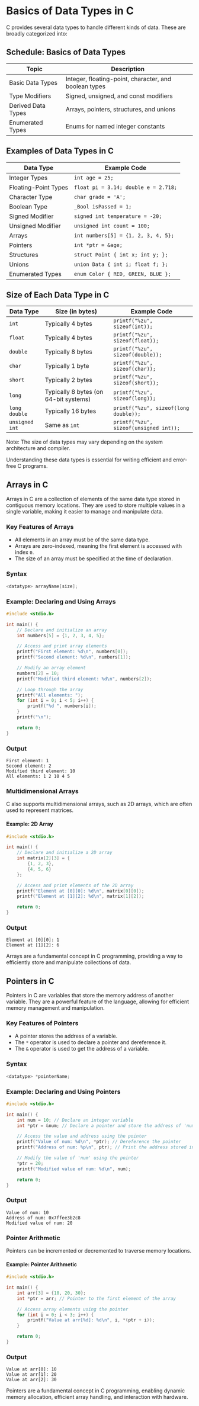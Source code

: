 # Basics of Data Types in C

C provides several data types to handle different kinds of data. These are broadly categorized into:

## Schedule: Basics of Data Types

| Topic              | Description                                           |
| ------------------ | ----------------------------------------------------- |
| Basic Data Types   | Integer, floating-point, character, and boolean types |
| Type Modifiers     | Signed, unsigned, and const modifiers                 |
| Derived Data Types | Arrays, pointers, structures, and unions              |
| Enumerated Types   | Enums for named integer constants                     |

## Examples of Data Types in C

| Data Type            | Example Code                         |
| -------------------- | ------------------------------------ |
| Integer Types        | `int age = 25;`                      |
| Floating-Point Types | `float pi = 3.14; double e = 2.718;` |
| Character Type       | `char grade = 'A';`                  |
| Boolean Type         | `_Bool isPassed = 1;`                |
| Signed Modifier      | `signed int temperature = -20;`      |
| Unsigned Modifier    | `unsigned int count = 100;`          |
| Arrays               | `int numbers[5] = {1, 2, 3, 4, 5};`  |
| Pointers             | `int *ptr = &age;`                   |
| Structures           | `struct Point { int x; int y; };`    |
| Unions               | `union Data { int i; float f; };`    |
| Enumerated Types     | `enum Color { RED, GREEN, BLUE };`   |

## Size of Each Data Type in C

| Data Type      | Size (in bytes)                       | Example Code                           |
| -------------- | ------------------------------------- | -------------------------------------- |
| `int`          | Typically 4 bytes                     | `printf("%zu", sizeof(int));`          |
| `float`        | Typically 4 bytes                     | `printf("%zu", sizeof(float));`        |
| `double`       | Typically 8 bytes                     | `printf("%zu", sizeof(double));`       |
| `char`         | Typically 1 byte                      | `printf("%zu", sizeof(char));`         |
| `short`        | Typically 2 bytes                     | `printf("%zu", sizeof(short));`        |
| `long`         | Typically 8 bytes (on 64-bit systems) | `printf("%zu", sizeof(long));`         |
| `long double`  | Typically 16 bytes                    | `printf("%zu", sizeof(long double));`  |
| `unsigned int` | Same as `int`                         | `printf("%zu", sizeof(unsigned int));` |

Note: The size of data types may vary depending on the system architecture and compiler.

Understanding these data types is essential for writing efficient and error-free C programs.

## Arrays in C

Arrays in C are a collection of elements of the same data type stored in contiguous memory locations. They are used to store multiple values in a single variable, making it easier to manage and manipulate data.

### Key Features of Arrays

- All elements in an array must be of the same data type.
- Arrays are zero-indexed, meaning the first element is accessed with index `0`.
- The size of an array must be specified at the time of declaration.

### Syntax

```c
<datatype> arrayName[size];
```

### Example: Declaring and Using Arrays

```c
#include <stdio.h>

int main() {
    // Declare and initialize an array
    int numbers[5] = {1, 2, 3, 4, 5};

    // Access and print array elements
    printf("First element: %d\n", numbers[0]);
    printf("Second element: %d\n", numbers[1]);

    // Modify an array element
    numbers[2] = 10;
    printf("Modified third element: %d\n", numbers[2]);

    // Loop through the array
    printf("All elements: ");
    for (int i = 0; i < 5; i++) {
        printf("%d ", numbers[i]);
    }
    printf("\n");

    return 0;
}
```

### Output

```
First element: 1
Second element: 2
Modified third element: 10
All elements: 1 2 10 4 5
```

### Multidimensional Arrays

C also supports multidimensional arrays, such as 2D arrays, which are often used to represent matrices.

#### Example: 2D Array

```c
#include <stdio.h>

int main() {
    // Declare and initialize a 2D array
    int matrix[2][3] = {
        {1, 2, 3},
        {4, 5, 6}
    };

    // Access and print elements of the 2D array
    printf("Element at [0][0]: %d\n", matrix[0][0]);
    printf("Element at [1][2]: %d\n", matrix[1][2]);

    return 0;
}
```

### Output

```
Element at [0][0]: 1
Element at [1][2]: 6
```

Arrays are a fundamental concept in C programming, providing a way to efficiently store and manipulate collections of data.

## Pointers in C

Pointers in C are variables that store the memory address of another variable. They are a powerful feature of the language, allowing for efficient memory management and manipulation.

### Key Features of Pointers

- A pointer stores the address of a variable.
- The `*` operator is used to declare a pointer and dereference it.
- The `&` operator is used to get the address of a variable.

### Syntax

```c
<datatype> *pointerName;
```

### Example: Declaring and Using Pointers

```c
#include <stdio.h>

int main() {
    int num = 10; // Declare an integer variable
    int *ptr = &num; // Declare a pointer and store the address of 'num'

    // Access the value and address using the pointer
    printf("Value of num: %d\n", *ptr); // Dereference the pointer
    printf("Address of num: %p\n", ptr); // Print the address stored in the pointer

    // Modify the value of 'num' using the pointer
    *ptr = 20;
    printf("Modified value of num: %d\n", num);

    return 0;
}
```

### Output

```
Value of num: 10
Address of num: 0x7ffee3b2c8
Modified value of num: 20
```

### Pointer Arithmetic

Pointers can be incremented or decremented to traverse memory locations.

#### Example: Pointer Arithmetic

```c
#include <stdio.h>

int main() {
    int arr[3] = {10, 20, 30};
    int *ptr = arr; // Pointer to the first element of the array

    // Access array elements using the pointer
    for (int i = 0; i < 3; i++) {
        printf("Value at arr[%d]: %d\n", i, *(ptr + i));
    }

    return 0;
}
```

### Output

```
Value at arr[0]: 10
Value at arr[1]: 20
Value at arr[2]: 30
```

Pointers are a fundamental concept in C programming, enabling dynamic memory allocation, efficient array handling, and interaction with hardware.
